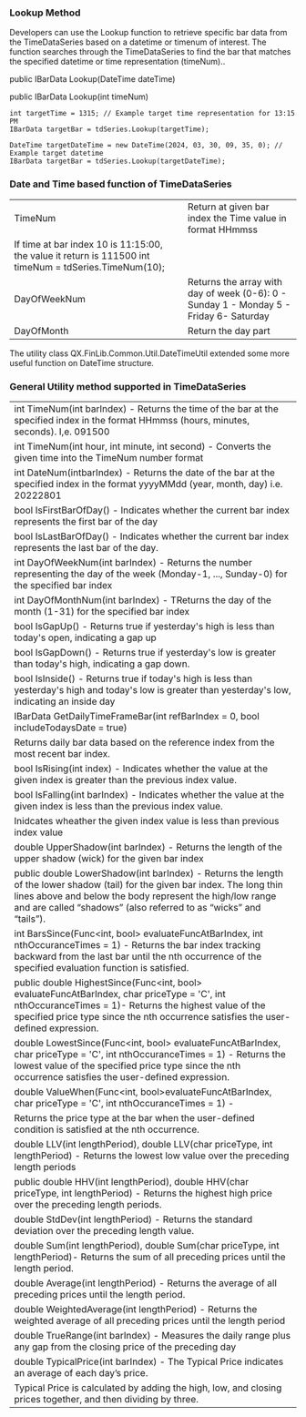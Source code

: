 ### Lookup Method
Developers can use the Lookup function to retrieve specific bar data from the TimeDataSeries based on a datetime or timenum of interest. The function searches through the TimeDataSeries to find the bar that matches the specified datetime or time representation (timeNum)..

public IBarData Lookup(DateTime dateTime)

public IBarData Lookup(int timeNum)

```
int targetTime = 1315; // Example target time representation for 13:15 PM
IBarData targetBar = tdSeries.Lookup(targetTime);
```
```
DateTime targetDateTime = new DateTime(2024, 03, 30, 09, 35, 0); // Example target datetime
IBarData targetBar = tdSeries.Lookup(targetDateTime);
```

### Date and Time based function of TimeDataSeries
| | |
| :--- | :--- |
| TimeNum | Return at given bar index the Time value in format HHmmss
If time at bar index 10 is 11:15:00, the value it return is 111500 int timeNum = tdSeries.TimeNum(10); |
| DayOfWeekNum | Returns the array with day of week (0-6): 0 - Sunday 1 - Monday 5 - Friday 6- Saturday |
| DayOfMonth | Return the day part |

The utility class QX.FinLib.Common.Util.DateTimeUtil extended some more useful function on DateTime structure.

### General Utility method supported in TimeDataSeries

| |
| :--- |
| int TimeNum(int barIndex) - Returns the time of the bar at the specified index in the format HHmmss (hours, minutes, seconds). I,e. 091500 |
| int TimeNum(int hour, int minute, int second) - Converts the given time into the TimeNum number format |
| int DateNum(intbarIndex) - Returns the date of the bar at the specified index in the format yyyyMMdd (year, month, day) i.e. 20222801 |
| bool IsFirstBarOfDay() - Indicates whether the current bar index represents the first bar of the day |
| bool IsLastBarOfDay() - Indicates whether the current bar index represents the last bar of the day. |
| int DayOfWeekNum(int barIndex) - Returns the number representing the day of the week (Monday-1, ..., Sunday-0) for the specified bar index |
| int DayOfMonthNum(int barIndex) - TReturns the day of the month (1-31) for the specified bar index |
| bool IsGapUp() - Returns true if yesterday's high is less than today's open, indicating a gap up |
| bool IsGapDown() - Returns true if yesterday's low is greater than today's high, indicating a gap down. |
| bool IsInside() - Returns true if today's high is less than yesterday's high and today's low is greater than yesterday's low, indicating an inside day |
| IBarData GetDailyTimeFrameBar(int refBarIndex = 0, bool includeTodaysDate = true)
Returns daily bar data based on the reference index from the most recent bar index. |
| bool IsRising(int index) - Indicates whether the value at the given index is greater than the previous index value. |
| bool IsFalling(int barIndex) - Indicates whether the value at the given index is less than the previous index value. |
| Inidcates wheather the given index value is less than previous index value |
| double UpperShadow(int barIndex) - Returns the length of the upper shadow (wick) for the given bar index |
| public double LowerShadow(int barIndex) - Returns the length of the lower shadow (tail) for the given bar index. The long thin lines above and below the body represent the high/low range and are called “shadows” (also referred to as “wicks” and “tails”). |
| int BarsSince(Func<int, bool> evaluateFuncAtBarIndex, int nthOccuranceTimes = 1) - Returns the bar index tracking backward from the last bar until the nth occurrence of the specified evaluation function is satisfied. |
| public double HighestSince(Func<int, bool> evaluateFuncAtBarIndex, char priceType = 'C', int nthOccuranceTimes = 1)- Returns the highest value of the specified price type since the nth occurrence satisfies the user-defined expression. |
| double LowestSince(Func<int, bool> evaluateFuncAtBarIndex, char priceType = 'C', int nthOccuranceTimes = 1) - Returns the lowest value of the specified price type since the nth occurrence satisfies the user-defined expression. |
| double ValueWhen(Func<int, bool>evaluateFuncAtBarIndex, char priceType = 'C', int nthOccuranceTimes = 1) - 
Returns the price type at the bar when the user-defined condition is satisfied at the nth occurrence. |
| double LLV(int lengthPeriod), double LLV(char priceType, int lengthPeriod) - Returns the lowest low value over the preceding length periods |
| public double HHV(int lengthPeriod), double HHV(char priceType, int lengthPeriod) - Returns the highest high price over the preceding length periods. |
| double StdDev(int lengthPeriod) - Returns the standard deviation over the preceding length value. |
| double Sum(int lengthPeriod), double Sum(char priceType, int lengthPeriod)- Returns the sum of all preceding prices until the length period. |
| double Average(int lengthPeriod) - Returns the average of all preceding prices until the length period. |
| double WeightedAverage(int lengthPeriod) - Returns the weighted average of all preceding prices until the length period |
| double  TrueRange(int barIndex) - Measures the daily range plus any gap from the closing price of the preceding day |
| double TypicalPrice(int barIndex) - The Typical Price indicates an average of each day’s price.
Typical Price is calculated by adding the high, low, and closing prices together, and then dividing by three. |